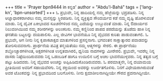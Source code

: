 +++
title = 'Prayer bpn9444 in ಕನ್ನಡ'
author = "Abdu'l-Bahá"
tags = ['lang-kn', 'bpn-unsorted']
+++
ಓ ಪ್ರಭುವೇ, ನಿನ್ನ ಹಾದಿಯಲ್ಲಿ ನಮ್ಮ ಹೆಜ್ಜೆಯನ್ನು ಭದ್ರಪಡಿಸು.  ನಿನ್ನ ಆಜ್ಞಾಧಾರಕರಾಗಿರಲು ನಮ್ಮ ಮನಸ್ಸನ್ನು ಸ್ಥಿರಪಡಿಸು.  ನಿನ್ನ ವ್ಯಕ್ತಿತ್ವದ ಸೌಂದರ್ಯದ ಕಡೆ ನಮ್ಮ ದೃಷ್ಟಿ ಹೊರಳುವಂತೆ ಮಾಡು.  ನಿನ್ನ ದೈವಿಕ ಏಕೀಭಾವದ ಸೂಚನೆಗಳಿಂದ ನಮ್ಮ ಎದೆಯನ್ನು ಉಬ್ಬುವಂತೆ ಮಾಡು.  ನಿನ್ನ ಔದಾರ್ಯದ ನಿಲುವಂಗಿಯಿಂದ ನಮ್ಮ ಶರೀರಗಳನ್ನು ಅಲಂಕರಿಸು.  ನಮ್ಮ ಕಣ್ಣಿನಿಂದ ಪಾಪದ ಪರದೆಯನ್ನು ತೊಡೆದು ಹಾಕಿ ನಿನ್ನ ಘನತೆಯ ಬಟ್ಟಲನ್ನು ದಯಪಾಲಿಸು.  ಎಲ್ಲ ಜೀವಿಗಳ ಭಾವನೆಯೂ ನಿನ್ನ ವೈಭವದ ಕುರಿತು ಪಾಡುವಂತಾಗಲಿ.  ಓ ಪ್ರಭುವೇ, ಆಗ ನೀನು ನಿನ್ನ ಕೃಪಾಕಟಾಕ್ಷದ ಮಾತುಗಳಿಂದ ಪ್ರಸನ್ನನಾಗು.  ಭಗವಂತನ ಸಾಕ್ಷಾತ್ಕಾರದ ಪವಾಡವನ್ನು ತೋರಿಸುವವನಾಗು.  ಪ್ರಾರ್ಥನೆಯ ಪವಿತ್ರ ತನ್ಮಯತೆಯು ನಮ್ಮ ಆತ್ಮಗಳನ್ನು ಸೇರಲಿ.  ಈ ಪ್ರಾರ್ಥನೆಯು ಶಬ್ದೋಚ್ಚಾರಗಳಿಗಿಂತ, ಅಕ್ಷರಗಳಿಗಿಂತ ಉನ್ನತವಾಗಿರಲಿ, ಧ್ವನಿಯ ನಾದಗಳನ್ನು ಮೀರೇರಲಿ.
 ಪ್ರಭುವೇ, ಇವರೆಲ್ಲ ನಿನ್ನ ದಾಸರು ನಿಷ್ಠೆಯಿಂದಿರುವವರು ನಿನ್ನ ಒಡಂಬಡಿಕೆ ಹಾಗೂ ಉಯಿಲಿನ ಬಗ್ಗೆ ಅಚಲ ಭಾವನೆಯುಳ್ಳವರು.  ನಿನ್ನ ತತ್ವದ ಬಗ್ಗೆ ಪಟ್ಟು ಹಿಡಿದವರು.  ನಿನ್ನ ವೈಭವದ ಅಂಚನ್ನು ಅಪ್ಪಿಹಿಡಿದುಕೊಂಡಿರುವವರು.  ಓ ಪರಮಾತ್ಮನೇ, ನಿನ್ನ ದಯಾಮಯ ಪ್ರೀತಿಯಿಂದ ಅವರಿಗೆ ಸಹಾಯವೆಸಗು.  ನಿನ್ನ ಶಕ್ತಿಯಿಂದ ಅವರನ್ನು ಊರ್ಜಿತಗೊಳಿಸು.  ನಿನಗೆ ವಿಧೇಯರಾಗಿರುವಂತೆ ಅವರ ಟೊಂಕವನ್ನು ನಿನ್ನ ಪ್ರಭಾವದಿಂದ ಬಲಗೊಳಿಸು.  ನೀನು ಕ್ಷಮಾಶೀಲನಾಗಿದ್ದೀಯೇ ಗೌರವ ಪ್ರದನಾಗಿದ್ದೀಯೇ.
